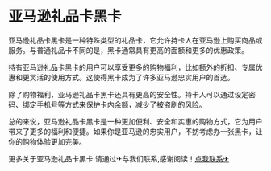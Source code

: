 # 亚马逊礼品卡黑卡

亚马逊礼品卡黑卡是一种特殊类型的礼品卡，它允许持卡人在亚马逊上购买商品或服务。与普通礼品卡不同的是，黑卡通常具有更高的面额和更多的优惠政策。

持有亚马逊礼品卡黑卡的用户可以享受更多的购物福利，比如额外的折扣、专属优惠和更灵活的使用方式。这使得黑卡成为了许多亚马逊忠实用户的首选。

除了购物福利，亚马逊礼品卡黑卡还具有更高的安全性。持卡人可以通过设定密码、绑定手机号等方式来保护卡内余额，减少了被盗刷的风险。

总的来说，亚马逊礼品卡黑卡是一种更加便利、安全和实惠的购物方式，它为用户带来了更多的福利和便捷。如果你是亚马逊的忠实用户，不妨考虑办一张黑卡，让你的购物体验更加完美。

更多关于亚马逊礼品卡黑卡 请通过✈与我们联系,感谢阅读！[点我联系✈](https://gm.G208.com)